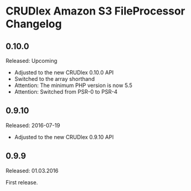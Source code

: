 CRUDlex Amazon S3 FileProcessor Changelog
=========================================

## 0.10.0
Released: Upcoming
- Adjusted to the new CRUDlex 0.10.0 API
- Switched to the array shorthand
- Attention: The minimum PHP version is now 5.5
- Attention: Switched from PSR-0 to PSR-4

## 0.9.10
Released: 2016-07-19
- Adjusted to the new CRUDlex 0.9.10 API

## 0.9.9
Released: 01.03.2016

First release.
